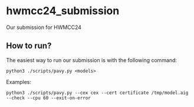 # hwmcc24_submission

Our submission for HWMCC24

## How to run?

The easiest way to run our submission is with the following command:
```commandline
python3 ./scripts/pavy.py <models>
```

Examples:
```commandline
python3 ./scripts/pavy.py --cex cex --cert certificate /tmp/model.aig --check --cpu 60 --exit-on-error
```